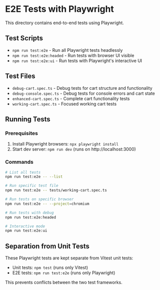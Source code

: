# E2E Tests with Playwright

This directory contains end-to-end tests using Playwright.

## Test Scripts

- `npm run test:e2e` - Run all Playwright tests headlessly
- `npm run test:e2e:headed` - Run tests with browser UI visible
- `npm run test:e2e:ui` - Run tests with Playwright's interactive UI

## Test Files

- `debug-cart.spec.ts` - Debug tests for cart structure and functionality
- `debug-console.spec.ts` - Debug tests for console errors and cart state
- `enhanced-cart.spec.ts` - Complete cart functionality tests
- `working-cart.spec.ts` - Focused working cart tests

## Running Tests

### Prerequisites
1. Install Playwright browsers: `npx playwright install`
2. Start dev server: `npm run dev` (runs on http://localhost:3000)

### Commands
```bash
# List all tests
npm run test:e2e -- --list

# Run specific test file
npm run test:e2e -- tests/working-cart.spec.ts

# Run tests on specific browser
npm run test:e2e -- --project=chromium

# Run tests with debug
npm run test:e2e:headed

# Interactive mode
npm run test:e2e:ui
```

## Separation from Unit Tests

These Playwright tests are kept separate from Vitest unit tests:
- Unit tests: `npm test` (runs only Vitest)
- E2E tests: `npm run test:e2e` (runs only Playwright)

This prevents conflicts between the two test frameworks.
